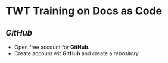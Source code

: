 # TWT Training on Docs as Code
## _GitHub_
- Open free account for **GitHub**.
- Create account wit **GitHub** and create a _repository_
